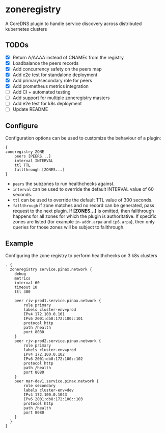 # zoneregistry

A CoreDNS plugin to handle service discovery across distributed kubernetes clusters

## TODOs

- [x] Return A/AAAA instead of CNAMEs from the registry
- [x] Loadbalance the peers records
- [x] Add concurrency safety on the peers map
- [x] Add e2e test for standalone deployment
- [x] Add primary/secondary role for peers
- [x] Add prometheus metrics integration
- [ ] Add CI + automated testing
- [ ] Add support for multiple zoneregistry masters
- [ ] Add e2e test for k8s deployment
- [ ] Update README

## Configure

Configuration options can be used to customize the behaviour of a plugin:

```
{
zoneregistry ZONE
    peers [PEERS...]
    interval INTERVAL
    ttl TTL
    fallthrough [ZONES...]
}
```

- `peers` the subzones to run healthchecks against.
- `interval` can be used to override the default INTERVAL value of 60 seconds.
- `ttl` can be used to override the default TTL value of 300 seconds.
- `fallthrough` if zone matches and no record can be generated, pass request to the next plugin. If **[ZONES...]** is omitted, then fallthrough happens for all zones for which the plugin is authoritative. If specific zones are listed (for example `in-addr.arpa` and `ip6.arpa`), then only queries for those zones will be subject to fallthrough.

## Example

Configuring the zone registry to perform healthchecks on 3 k8s clusters

```
. {
  zoneregistry service.pinax.network {
    debug
    metrics
    interval 60
    timeout 10
    ttl 300

    peer riv-prod1.service.pinax.network {
        role primary
        labels cluster-env=prod
        IPv4 172.100.0.101
        IPv6 2001:db8:172:100::101
        protocol http
        path /health
        port 8080
    }
    peer riv-prod2.service.pinax.network {
        role primary
        labels cluster-env=prod
        IPv4 172.100.0.102
        IPv6 2001:db8:172:100::102
        protocol http
        path /health
        port 8080
    }
    peer mar-dev1.service.pinax.network {
        role secondary
        labels cluster-env=dev
        IPv4 172.100.0.1043
        IPv6 2001:db8:172:100::103
        protocol http
        path /health
        port 8080
    }
  }
}
```
